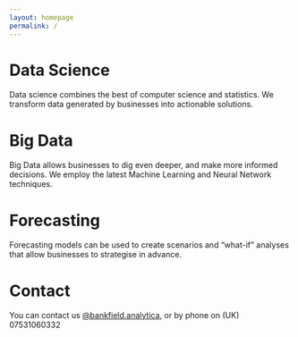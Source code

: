 ```yaml
---
layout: homepage
permalink: /
---
```

    
<div id="main" role="main">
  <div class="wrap">
    <div class="page-title">
            <h1></h1>
    </div>

<div class="archive-wrap">
<div class="page-content">
<div class="tiles">

<div class="tile">
  <h1>Data Science</h1>
  <p>Data science combines the best of computer science and statistics. We transform data generated by businesses into actionable solutions.</p>
</div><!-- /.tile -->

<div class="tile">
  <h1>Big Data</h1>
  <p>Big Data allows businesses to dig even deeper, and make more informed decisions. We employ the latest Machine Learning and Neural Network techniques.</p>
</div><!-- /.tile -->

<div class="tile">
  <h1>Forecasting</h1>
  <p>Forecasting models can be used to create scenarios and “what-if” analyses that allow businesses to strategise in advance.</p>
</div><!-- /.tile -->

<div class="tile">
  <h1>Contact</h1>
  <p>You can contact us <a href="mailto:bankfield.analytica@gmail.com">@bankfield.analytica</a>, or by phone on (UK) 07531060332</p>
</div><!-- /.tile -->

</div><!-- /.tiles -->
</div><!-- /.page-content -->
</div><!-- /.archive-wrap -->

</div><!-- /.wrap -->
</div><!-- /#main -->
